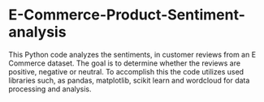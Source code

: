 # E-Commerce-Product-Sentiment-analysis
This Python code analyzes the sentiments, in customer reviews from an E Commerce dataset. The goal is to determine whether the reviews are positive, negative or neutral. To accomplish this the code utilizes used libraries such, as pandas, matplotlib, scikit learn and wordcloud for data processing and analysis. 
